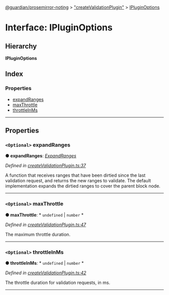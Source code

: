 [@guardian/prosemirror-noting](../README.md) > ["createValidationPlugin"](../modules/_createvalidationplugin_.md) > [IPluginOptions](../interfaces/_createvalidationplugin_.ipluginoptions.md)

# Interface: IPluginOptions

## Hierarchy

**IPluginOptions**

## Index

### Properties

* [expandRanges](_createvalidationplugin_.ipluginoptions.md#expandranges)
* [maxThrottle](_createvalidationplugin_.ipluginoptions.md#maxthrottle)
* [throttleInMs](_createvalidationplugin_.ipluginoptions.md#throttleinms)

---

## Properties

<a id="expandranges"></a>

### `<Optional>` expandRanges

**● expandRanges**: *[ExpandRanges](../modules/_createvalidationplugin_.md#expandranges)*

*Defined in [createValidationPlugin.ts:37](https://github.com/guardian/prosemirror-typerighter/blob/3241f62/src/ts/createValidationPlugin.ts#L37)*

A function that receives ranges that have been dirtied since the last validation request, and returns the new ranges to validate. The default implementation expands the dirtied ranges to cover the parent block node.

___
<a id="maxthrottle"></a>

### `<Optional>` maxThrottle

**● maxThrottle**: * `undefined` &#124; `number`
*

*Defined in [createValidationPlugin.ts:47](https://github.com/guardian/prosemirror-typerighter/blob/3241f62/src/ts/createValidationPlugin.ts#L47)*

The maximum throttle duration.

___
<a id="throttleinms"></a>

### `<Optional>` throttleInMs

**● throttleInMs**: * `undefined` &#124; `number`
*

*Defined in [createValidationPlugin.ts:42](https://github.com/guardian/prosemirror-typerighter/blob/3241f62/src/ts/createValidationPlugin.ts#L42)*

The throttle duration for validation requests, in ms.

___

